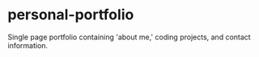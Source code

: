 # personal-portfolio
Single page portfolio containing 'about me,' coding projects, and contact information. 
